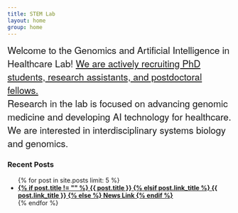 ```yaml
---
title: STEM Lab
layout: home
group: home
---
```





<div class="welcomefont" style="font-size: 1.5em; font-family: 'HelveticaNeue-Light', 'Helvetica Neue Light', 'Helvetica Neue', Helvetica, Arial, 'Lucida Grande', sans-serif; min-height: 2.5em; display: block;">
  Welcome to the Genomics and Artificial Intelligence in Healthcare Lab! <span style="color: darkred;"> <a href="{{ site.url }}/join" style="text-decoration: underline;"> We are actively recruiting PhD students, research assistants, and postdoctoral fellows. </a> </span>
</div>

<div class="welcomefont" style="font-size: 1.5em; font-family: 'HelveticaNeue-Light', 'Helvetica Neue Light', 'Helvetica Neue', Helvetica, Arial, 'Lucida Grande', sans-serif; min-height: 2.5em; display: block;">
  Research in the lab is focused on advancing genomic medicine and developing AI technology for healthcare.  We are interested in interdisciplinary systems biology and genomics.
</div>


<h3> Recent Posts </h3>
<ul>
  {% for post in site.posts limit: 5 %}
    <li><a href="{{ post.url }}">
      <b>
      {% if post.title != "" %}
        {{ post.title }}
      {% elsif post.link_title %}
        {{ post.link_title }}
      {% else %}
        News Link
      {% endif %}
      </b>
    </a></li>
  {% endfor %}
</ul>
